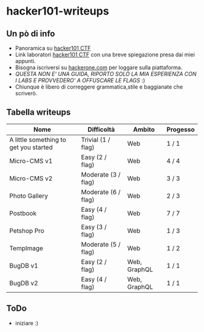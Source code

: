 # hacker101-writeups

## Un pò di info
+ Panoramica su [hacker101 CTF](https://www.hackerone.com/for-hackers/hacker-101)
+ Link laboratori [hacker101 CTF](https://ctf.hacker101.com/) con una breve spiegazione presa dai miei appunti.
+ Bisogna iscriversi su [hackerone.com](https://www.hackerone.com/) per loggare sulla piattaforma.
+ *QUESTA NON E' UNA GUIDA, RIPORTO SOLO LA MIA ESPERIENZA CON I LABS E PROVVEDERO' A OFFUSCARE LE FLAGS* :)
+ Chiunque è libero di correggere grammatica,stile e baggianate che scriverò.

## Tabella writeups

| Nome                                           | Difficoltà                                        | Ambito       | Progesso |
| ---------------------------------------------- | ------------------------------------------------- | ------------ | -------- |
| A little something to get you started          | Trivial (1 / flag)                                | Web          | 1 / 1    |
| Micro-CMS v1                                   | Easy (2 / flag)                                   | Web          | 4 / 4    |
| Micro-CMS v2                                   | Moderate (3 / flag)                               | Web          | 3 / 3    |
| Photo Gallery                                  | Moderate (6 / flag)                               | Web          | 2 / 3    |
| Postbook	                                     | Easy (4 / flag)	                                 | Web          | 7 / 7    |
| Petshop Pro	                                   | Easy (3 / flag)		                               | Web          | 1 / 3    |
| TempImage	                                     | Moderate (5 / flag)		                           | Web          | 1 / 2    |
| BugDB v1	                                     | Easy (2 / flag)		                               | Web, GraphQL | 1 / 1    |
| BugDB v2	                                     | Easy (4 / flag)		                               | Web, GraphQL | 1 / 1    |

## ToDo
+ iniziare  :)
